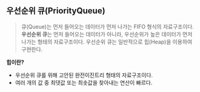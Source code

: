 ## 우선순위 큐(PriorityQueue)

> 큐(Queue)는 먼저 들어오는 데이터가 먼저 나가는 FIFO 형식의 자료구조이다. **우선순위 큐**는 먼저 들어오는 데이터가 아니라, 우선순위가 높은 데이터가 먼저 나가는 형태의 자료구조이다. 우선순위 큐는 일반적으로 힙(Heap)을 이용하여 구현한다.



**힙이란?**

- 우선순위 큐를 위해 고안된 완전이진트리 형태의 자료구조이다.
- 여러 개의 값 중 최댓값 또는 최솟값을 찾아내는 연산이 빠르다.